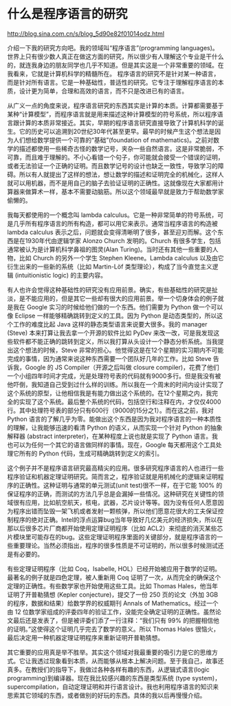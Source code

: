 # 什么是程序语言的研究

http://blog.sina.com.cn/s/blog_5d90e82f01014odz.html

介绍一下我的研究方向吧。我的领域叫“程序语言”(programming languages)。世界上只有很少数人真正在做这方面的研究，所以很少有人理解这个专业是干什么的，就连我身边的朋友同学也几乎不知道。但是其实这是一个非常重要的领域。在我看来，它就是计算机科学的精髓所在。
程序语言的研究不是针对某一种语言，而是针对所有语言。它是一种基础性，普适性的研究。它专注于理解程序语言的本质，设计更为简单，合理和高效的语言，而不只是改进已有的语言。

从广义一点的角度来说，程序语言研究的东西其实是计算的本质。计算都需要基于某种“计算模型”，而程序语言就是用来描述这种计算模型的符号系统，所以程序语言跟计算的本质非常接近。其实，早期的程序语言研究直接导致了计算机科学的诞生。它的历史可以追溯到20世纪30年代甚至更早。最早的时候产生这个想法是因为人们想给数学提供一个可靠的“基础”(foundation of mathematics)。之前对数学的描述都使用一些稀奇古怪的数学记号，夹杂一些自然语言。这是非常脆弱，不可靠，而且难于理解的。不小心看错一个句子，你可能就会接受一个错误的证明，或者无法验证一个正确的证明。而且数学记号的设计也缺乏一致性，导致学习的障碍。所以有人就提出了这样的想法，想让数学的描述和证明完全的机械化，这样人就可以用机器，而不是用自己的脑子去验证证明的正确性。这就像现在大家都用计算器来做算术一样，基本不需要动脑筋。所以这个领域最早就是致力于帮助数学家偷懒的。

我每天都使用的一个概念叫 lambda calculus。它是一种非常简单的符号系统，可是几乎所有程序语言的所有构造，都可以用它来表示。通常当程序语言的构造被 lambda calculus 表示之后，问题就会变得清晰明了很多，甚至迎刃而解。这个东西是在1930年代由逻辑学家 Alonzo Church 发明的。Church 有很多学生，包括通常被认为是计算机科学鼻祖的图灵(Alan Turing)。当时还有其他一些重要的人物，比如 Church 的另外一个学生 Stephen Kleene。Lambda calculus 以及由它衍生出来的一些新的系统（比如 Martin-Löf 类型理论），构成了当今直觉主义逻辑 (intuitionistic logic) 的主要内容。

有人也许会觉得这种基础性的研究没有应用前景。确实，有些基础性的研究是扯淡，是不能应用的，但是其它一些却有很大的应用前景。举一个切身体会的例子就是我在 Google 实习的时候给他们做的一个东西。他们需要为 Python 做一个可以像 Eclipse 一样能够精确跳转到定义的工具。因为 Python 是动态类型的，所以这个工作的难度比起 Java 这样的静态类型语言来说要大很多。我的 manager (Steve) 本来打算让我去拿一个开源的软件比如 PyDev 来改一改，可是我发现这些软件都不能正确的跳转到定义，所以我打算从头设计一个静态分析系统。当我提出这个想法的时候，Steve 非常的担心。他觉得这是在12个星期的实习期内不可能完成的事情，因为通常来说这种东西需要一个团队好几年的工作。比如 Steve 告诉我，Google 的 JS Compiler（开源之后叫做 closure compiler)，花费了他们一个小组四年时间才完成，光是处理符号表的代码就有9000多行。但是我没有被他吓倒，我知道自己受到过什么样的训练。所以我在一个周末的时间内设计实现了这个系统的原型，让他相信我是有能力做出这个系统的。在12个星期之内，我完全的实现了这个系统。最后整个系统的代码，包括空行和注释在内，才仅仅4000行。其中处理符号表的部分只有600行（9000的15分之1）。而在这之前，我对 Python 语言的了解几乎为零。能做出这个东西是因为我对程序语言的一种本质性的理解，让我能够迅速的看清 Python 的语义，从而实现一个针对 Python 的抽象解释器 (abstract interpreter)，在某种程度上说也就是实现了 Python 语言。我也可以为任何一个其它的语言做同样的事情。现在，Google 每天都用这个工具处理它所有的 Python 代码，生成可精确跳转到定义的索引。

这个例子并不是程序语言研究最高精尖的应用。很多研究程序语言的人也进行一些程序验证和机器定理证明研究。简而言之，程序验证就是用机械化的逻辑来证明程序的正确性。这种证明与通常的单元测试(unit test)很不一样，在于它能 100% 的保证程序的正确，而测试的方法几乎总是会漏掉一些情况。这种研究在关键性的领域很有应用，比如航空航天，核电，武器，芯片设计等等。因为没有任何人愿意因为程序出错而坠毁一架飞机或者发射一颗核弹，所以他们愿意花很大的工夫保证控制程序的绝对正确。Intel的浮点运算bug当年导致好几亿美元的经济损失，所以在那以后很多芯片厂商都开始使用定理证明程序（比如 ACL2）来彻底的消灭某些芯片模块里可能存在的bug。这些定理证明程序里面的关键部分，就是程序语言的一些重要理论。当然必须指出，程序的很多性质是不可证明的，所以很多时候测试还是有必要的。

有些定理证明程序（比如 Coq，Isabelle, HOL）已经开始被应用于数学的证明。最著名的例子就是四色定理，被人重新用 Coq 证明了一次，从而完全的确保这个定理的正确性。有些数学家也开始使用这些工具。比如 Thomas Hales，他当年证明了开普勒猜想 (Kepler conjecture)，提交了一份 250 页的论文（外加 3GB 的程序，数据和结果）给数学界的权威期刊 Annals of Mathematics。经过一个由 12 位数学家组成的评委四年的验证工作，没能完全确定证明的正确性。虽然论文最后还是发表了，但是被评委们添了一行注释：“我们只有 99% 的把握相信他的证明。”这使得这个证明几乎完去了数学的意义。所以 Thomas Hales 很恼火，最后决定用一种机器定理证明程序来重新证明开普勒猜想。

其它重要的应用真是举不胜举。其实这个领域对我最重要的吸引力是它的思维方式。它让我透过现象看到本质，从而能够从根本上解决问题。至于我自己，故事还真多。在教授们的指导下，我做过各种各样有趣的东西，从逻辑式语言(logic programming)到编译器。现在我比较感兴趣的东西是类型系统 (type system)，supercompilation，自动定理证明和并行语言设计。我也利用程序语言的知识来思索其它领域的东西，或者做别的好玩的东西。具体的我以后再慢慢介绍。
